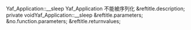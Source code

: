 <?xml version="1.0" encoding="utf-8"?>
<!-- $Revision: 327525 $ -->

<refentry xml:id="yaf-application.sleep" xmlns="http://docbook.org/ns/docbook" xmlns:xlink="http://www.w3.org/1999/xlink">
 <refnamediv>
  <refname>Yaf_Application::__sleep</refname>
  <refpurpose>Yaf_Application 不能被序列化</refpurpose>
 </refnamediv>

 <refsect1 role="description">
  &reftitle.description;
  <methodsynopsis>
   <modifier>private</modifier> <type>void</type><methodname>Yaf_Application::__sleep</methodname>
   <void />
  </methodsynopsis>
  <para>

  </para>



 </refsect1>

 <refsect1 role="parameters">
  &reftitle.parameters;
  &no.function.parameters;
 </refsect1>

 <refsect1 role="returnvalues">
  &reftitle.returnvalues;
  <para>

  </para>
 </refsect1>


</refentry>

<!-- Keep this comment at the end of the file
Local variables:
mode: sgml
sgml-omittag:t
sgml-shorttag:t
sgml-minimize-attributes:nil
sgml-always-quote-attributes:t
sgml-indent-step:1
sgml-indent-data:t
indent-tabs-mode:nil
sgml-parent-document:nil
sgml-default-dtd-file:"~/.phpdoc/manual.ced"
sgml-exposed-tags:nil
sgml-local-catalogs:nil
sgml-local-ecat-files:nil
End:
vim600: syn=xml fen fdm=syntax fdl=2 si
vim: et tw=78 syn=sgml
vi: ts=1 sw=1
-->
